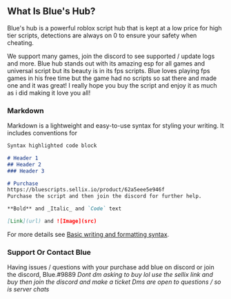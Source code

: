 ## What Is Blue's Hub?

Blue's hub is a powerful roblox script hub that is kept at a low price for high tier scripts, detections are always on 0 to ensure your safety when cheating.

We support many games, join the discord to see supported / update logs and more. Blue hub stands out with its amazing esp for all games and universal script but its beauty is in its fps scripts. Blue loves playing fps games in his free time but the game had no scripts so sat there and made one and it was great! I really hope you buy the script and enjoy it as much as i did making it love you all!

### Markdown

Markdown is a lightweight and easy-to-use syntax for styling your writing. It includes conventions for

```markdown
Syntax highlighted code block

# Header 1
## Header 2
### Header 3

# Purchase
https://bluescripts.sellix.io/product/62a5eee5e946f
Purchase the script and then join the discord for further help.

**Bold** and _Italic_ and `Code` text

[Link](url) and ![Image](src)
```

For more details see [Basic writing and formatting syntax](https://docs.github.com/en/github/writing-on-github/getting-started-with-writing-and-formatting-on-github/basic-writing-and-formatting-syntax).


### Support Or Contact Blue

Having issues / questions with your purchase add blue on discord or join the discord, Blue.#9889 *Dont dm asking to buy lol use the sellix link and buy then join the discord and make a ticket* *Dms are open to questions / so is server chats*
